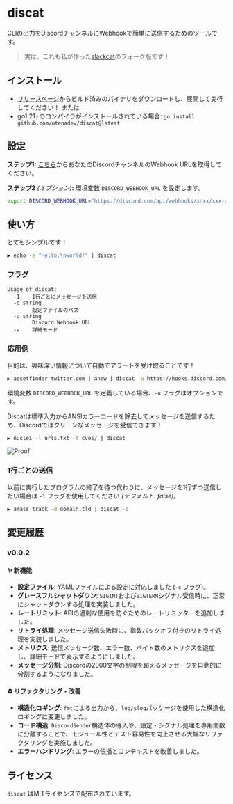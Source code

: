 # discat

CLIの出力をDiscordチャンネルにWebhookで簡単に送信するためのツールです。
> 実は、これも私が作った[slackcat](https://github.com/dwisiswant0/slackcat)のフォーク版です！

## インストール

- [リリースページ](https://github.com/utenadev/discat/releases/latest)からビルド済みのバイナリをダウンロードし、展開して実行してください！ または
- go1.21+のコンパイラがインストールされている場合: `go install github.com/utenadev/discat@latest`

## 設定

**ステップ1:** [こちら](https://support.discord.com/hc/en-us/articles/228383668-Intro-to-Webhooks)からあなたのDiscordチャンネルのWebhook URLを取得してください。

**ステップ2** _(オプション)_**:** 環境変数 `DISCORD_WEBHOOK_URL` を設定します。
```bash
export DISCORD_WEBHOOK_URL="https://discord.com/api/webhooks/xnxx/xxx-xxx"
```

## 使い方

とてもシンプルです！

```bash
▶ echo -e "Hello,\nworld!" | discat
```

### フラグ

```
Usage of discat:
  -1    1行ごとにメッセージを送信
  -c string
        設定ファイルのパス
  -u string
        Discord Webhook URL
  -v    詳細モード
```

### 応用例

目的は、興味深い情報について自動でアラートを受け取ることです！

```bash
▶ assetfinder twitter.com | anew | discat -u https://hooks.discord.com/services/xxx/xxx/xxx
```

環境変数 `DISCORD_WEBHOOK_URL` を定義している場合、`-u` フラグはオプションです。

Discatは標準入力からANSIカラーコードを除去してメッセージを送信するため、Discordではクリーンなメッセージを受信できます！

```bash
▶ nuclei -l urls.txt -t cves/ | discat
```

![Proof](https://user-images.githubusercontent.com/25837540/108782401-1571e380-759e-11eb-8d20-dfcc9294a30a.png)

### 1行ごとの送信

以前に実行したプログラムの終了を待つ代わりに、メッセージを1行ずつ送信したい場合は `-1` フラグを使用してください _(デフォルト: false)_。

```bash
▶ amass track -d domain.tld | discat -1
```

## 変更履歴

### v0.0.2

#### ✨ 新機能

*   **設定ファイル**: YAMLファイルによる設定に対応しました (`-c` フラグ)。
*   **グレースフルシャットダウン**: `SIGINT`および`SIGTERM`シグナル受信時に、正常にシャットダウンする処理を実装しました。
*   **レートリミット**: APIの過剰な使用を防ぐためのレートリミッターを追加しました。
*   **リトライ処理**: メッセージ送信失敗時に、指数バックオフ付きのリトライ処理を実装しました。
*   **メトリクス**: 送信メッセージ数、エラー数、バイト数のメトリクスを追加し、詳細モードで表示するようにしました。
*   **メッセージ分割**: Discordの2000文字の制限を超えるメッセージを自動的に分割するようになりました。

#### ♻️ リファクタリング・改善

*   **構造化ロギング**: `fmt`による出力から、`log/slog`パッケージを使用した構造化ロギングに変更しました。
*   **コード構造**: `DiscordSender`構造体の導入や、設定・シグナル処理を専用関数に分離することで、モジュール性とテスト容易性を向上させる大幅なリファクタリングを実施しました。
*   **エラーハンドリング**: エラーの伝播とコンテキストを改善しました。

## ライセンス

`discat` はMITライセンスで配布されています。
